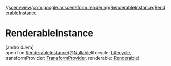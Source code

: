 //[sceneview](../../../index.md)/[com.google.ar.sceneform.rendering](../index.md)/[RenderableInstance](index.md)/[RenderableInstance](-renderable-instance.md)

# RenderableInstance

[androidJvm]\
open fun [RenderableInstance](-renderable-instance.md)(@[Nullable](https://developer.android.com/reference/kotlin/androidx/annotation/Nullable.html)lifecycle: [Lifecycle](https://developer.android.com/reference/kotlin/androidx/lifecycle/Lifecycle.html), transformProvider: [TransformProvider](../../com.google.ar.sceneform.common/-transform-provider/index.md), renderable: [Renderable](../-renderable/index.md))
